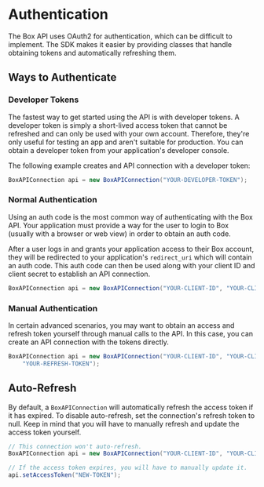 Authentication
==============

The Box API uses OAuth2 for authentication, which can be difficult to implement. The SDK makes it easier by providing classes that handle obtaining tokens and automatically refreshing them.

Ways to Authenticate
--------------------

### Developer Tokens

The fastest way to get started using the API is with developer tokens. A developer token is simply a short-lived access token that cannot be refreshed and can only be used with your own account. Therefore, they're only useful for testing an app and aren't suitable for production. You can obtain a developer token from your application's developer console.

The following example creates and API connection with a developer token:

```java
BoxAPIConnection api = new BoxAPIConnection("YOUR-DEVELOPER-TOKEN");
```

### Normal Authentication

Using an auth code is the most common way of authenticating with the Box API. Your application must provide a way for the user to login to Box (usually with a browser or web view) in order to obtain an auth code.

After a user logs in and grants your application access to their Box account, they will be redirected to your application's `redirect_uri` which will contain an auth code. This auth code can then be used along with your client ID and client secret to establish an API connection.

```java
BoxAPIConnection api = new BoxAPIConnection("YOUR-CLIENT-ID", "YOUR-CLIENT-SECRET", "YOUR-AUTH-CODE");
```

### Manual Authentication

In certain advanced scenarios, you may want to obtain an access and refresh token yourself through manual calls to the API. In this case, you can create an API connection with the tokens directly.

```java
BoxAPIConnection api = new BoxAPIConnection("YOUR-CLIENT-ID", "YOUR-CLIENT-SECRET", "YOUR-ACCESS-TOKEN",
    "YOUR-REFRESH-TOKEN");
```

Auto-Refresh
------------

By default, a `BoxAPIConnection` will automatically refresh the access token if it has expired. To disable auto-refresh, set the connection's refresh token to null. Keep in mind that you will have to manually refresh and update the access token yourself.

```java
// This connection won't auto-refresh.
BoxAPIConnection api = new BoxAPIConnection("YOUR-CLIENT-ID", "YOUR-CLIENT-SECRET", "YOUR-ACCESS-TOKEN", null);

// If the access token expires, you will have to manually update it.
api.setAccessToken("NEW-TOKEN");
```
